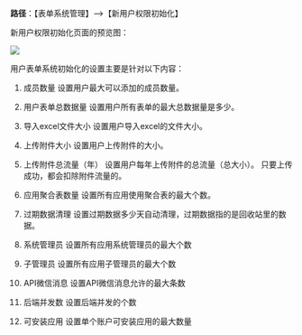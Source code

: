 **路径**：【表单系统管理】-->【新用户权限初始化】

新用户权限初始化页面的预览图：


![](http://docfiles.baibaoyun.com/FjoG9Lg3tiPZwsxEHVG3a-oX1RsA)


用户表单系统初始化的设置主要是针对以下内容：

1. 成员数量
设置用户最大可以添加的成员数量。


1. 用户表单总数据量
设置用户所有表单的最大总数据量是多少。

1. 导入excel文件大小
设置用户导入excel的文件大小。

1. 上传附件大小
设置用户上传附件的大小。

1. 上传附件总流量（年）
设置用户每年上传附件的总流量（总大小）。
只要上传成功，都会扣除附件流量的。

1. 应用聚合表数量
设置所有应用使用聚合表的最大个数。

1. 过期数据清理
设置过期数据多少天自动清理，过期数据指的是回收站里的数据。

1. 系统管理员
设置所有应用系统管理员的最大个数

1. 子管理员
设置所有应用子管理员的最大个数

1. API微信消息
设置API微信消息允许的最大条数

1. 后端并发数
设置后端并发的个数

1. 可安装应用
设置单个账户可安装应用的最大数量